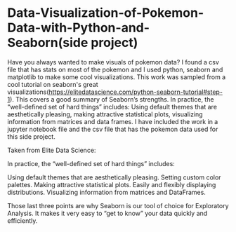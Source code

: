 # Data-Visualization-of-Pokemon-Data-with-Python-and-Seaborn(side project)
Have you always wanted to make visuals of pokemon data? I found a csv file that has stats on most of the pokemon and I used python, seaborn and matplotlib to make some cool visualizations. This work was sampled from a cool tutorial on seaborn's great visualizations(https://elitedatascience.com/python-seaborn-tutorial#step-1).  This covers a good summary of Seaborn’s strengths. In practice, the “well-defined set of hard things” includes: Using default themes that are aesthetically pleasing, making attractive statistical plots, visualizing information from matrices and data frames. I have included the work in a jupyter notebook file and the csv file that has the pokemon data used for this side project.

Taken from Elite Data Science:

In practice, the “well-defined set of hard things” includes:

Using default themes that are aesthetically pleasing.
Setting custom color palettes.
Making attractive statistical plots.
Easily and flexibly displaying distributions.
Visualizing information from matrices and DataFrames.

Those last three points are why Seaborn is our tool of choice for Exploratory Analysis. It makes it very easy to “get to know” your data quickly and efficiently.

